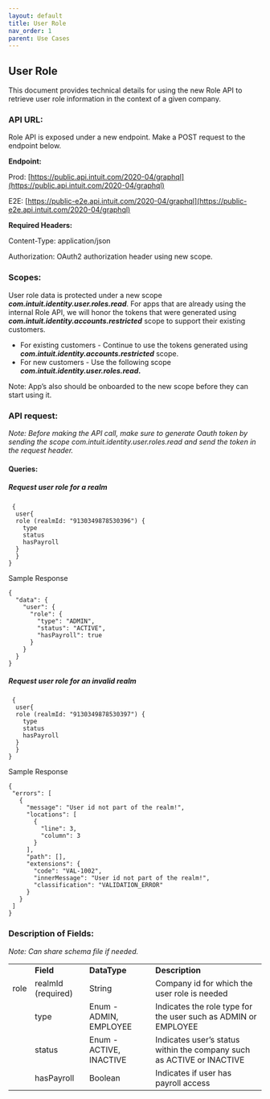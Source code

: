 ```yaml
---
layout: default
title: User Role
nav_order: 1
parent: Use Cases
---
```


<!-- Copy and paste the converted output. -->

<!-----
NEW: Check the "Suppress top comment" option to remove this info from the output.

Conversion time: 0.68 seconds.


Using this Markdown file:

1. Paste this output into your source file.
2. See the notes and action items below regarding this conversion run.
3. Check the rendered output (headings, lists, code blocks, tables) for proper
   formatting and use a linkchecker before you publish this page.

Conversion notes:

* Docs to Markdown version 1.0β29
* Tue Dec 01 2020 13:22:42 GMT-0800 (PST)
* Source doc: Role API (copy)
* Tables are currently converted to HTML tables.
----->

## User Role

This document provides technical details for using the new Role API to retrieve user role information in the context of a given company.


### API URL:

Role API is exposed under a new endpoint. Make a POST request to the endpoint below.

**Endpoint:**

Prod: [https://public.api.intuit.com/2020-04/graphql](https://public.api.intuit.com/2020-04/graphql)   

E2E: [https://public-e2e.api.intuit.com/2020-04/graphql](https://public-e2e.api.intuit.com/2020-04/graphql)   

**Required Headers:**

Content-Type: application/json

Authorization: OAuth2 authorization header using new scope.


### Scopes:

User role data is protected under a new scope **_com.intuit.identity.user.roles.read_**. For apps that are already using the internal Role API, we will honor the tokens that were generated using **_com.intuit.identity.accounts.restricted_** scope to support their existing customers.



*   For existing customers - Continue to use the tokens generated using **_com.intuit.identity.accounts.restricted_** scope.
*   For new customers - Use the following scope **_com.intuit.identity.user.roles.read_.**

Note: App’s also should be onboarded to the new scope before they can start using it. 


### API request:

_Note: Before making the API call, make sure to generate Oauth token by sending the scope com.intuit.identity.user.roles.read and send the token in the request header._


#### Queries:


##### Request user role for a realm
```
 {
  user{
  role (realmId: "9130349878530396") {
    type
    status
    hasPayroll
  }
  }
}
```

Sample Response

```
{
  "data": {
    "user": {
      "role": {
        "type": "ADMIN",
        "status": "ACTIVE",
        "hasPayroll": true
      }
    }
  }
}
```


##### Request user role for an invalid realm

```
 {
  user{
  role (realmId: "9130349878530397") {
    type
    status
    hasPayroll
  }
  }
}
```

Sample Response

```
{
 "errors": [
   {
     "message": "User id not part of the realm!",
     "locations": [
       {
         "line": 3,
         "column": 3
       }
     ],
     "path": [],
     "extensions": {
       "code": "VAL-1002",
       "innerMessage": "User id not part of the realm!",
       "classification": "VALIDATION_ERROR"
     }
   }
 ]
}
```


### Description of Fields:

*Note: Can share schema file if needed.*


<table>
  <tr>
   <td>
   </td>
   <td><strong>Field</strong>
   </td>
   <td><strong>DataType</strong>
   </td>
   <td><strong>Description</strong>
   </td>
  </tr>
  <tr>
   <td>role
   </td>
   <td>realmId
(required)
   </td>
   <td>String
   </td>
   <td>Company id for which the user role is needed
   </td>
  </tr>
  <tr>
   <td>
   </td>
   <td>type
   </td>
   <td>Enum - ADMIN, EMPLOYEE
   </td>
   <td>Indicates the role type for the user such as ADMIN or EMPLOYEE
   </td>
  </tr>
  <tr>
   <td>
   </td>
   <td>status
   </td>
   <td>Enum - ACTIVE, INACTIVE
   </td>
   <td>Indicates user’s status within the company such as ACTIVE or INACTIVE
   </td>
  </tr>
  <tr>
   <td>
   </td>
   <td>hasPayroll
   </td>
   <td>Boolean
   </td>
   <td>Indicates if user has payroll access
   </td>
  </tr>
</table>


